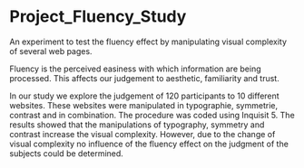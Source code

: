 # Project_Fluency_Study
An experiment to test the fluency effect by manipulating visual complexity of several web pages.

Fluency is the perceived easiness with which information are being processed. This affects our judgement to aesthetic, familiarity and trust.

In our study we explore the judgement of 120 participants to 10 different websites. These websites were manipulated in typographie, symmetrie, contrast and in combination.
The procedure was coded using Inquisit 5. The results showed that the manipulations of typography, symmetry and contrast increase the visual complexity. However, due to the change of visual complexity no influence of the fluency effect on the judgment of the subjects could be determined.


